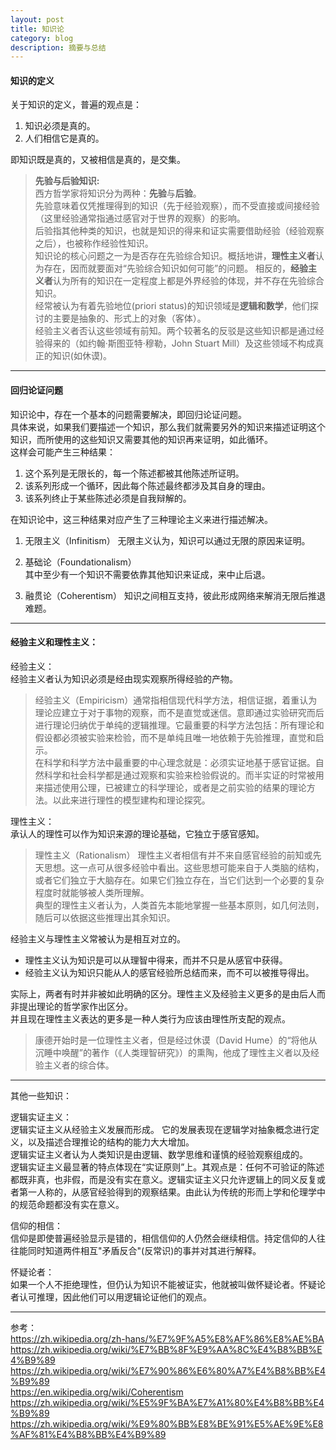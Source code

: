 ```yaml
---
layout: post
title: 知识论
category: blog
description: 摘要与总结
---
```


#### 知识的定义
关于知识的定义，普遍的观点是：
1. 知识必须是真的。
2. 人们相信它是真的。

即知识既是真的，又被相信是真的，是交集。

>**先验与后验知识:**  
>西方哲学家将知识分为两种：**先验**与**后验**。  
先验意味着仅凭推理得到的知识（先于经验观察），而不受直接或间接经验（这里经验通常指通过感官对于世界的观察）的影响。  
后验指其他种类的知识，也就是知识的得来和证实需要借助经验（经验观察之后），也被称作经验性知识。  
知识论的核心问题之一为是否存在先验综合知识。概括地讲，**理性主义者**认为存在，因而就要面对“先验综合知识如何可能”的问题。  相反的，**经验主义者**认为所有的知识在一定程度上都是外界经验的体现，并不存在先验综合知识。  
经常被认为有着先验地位(priori status)的知识领域是**逻辑和数学**，他们探讨的主要是抽象的、形式上的对象（客体）。  
经验主义者否认这些领域有前知。两个较著名的反驳是这些知识都是通过经验得来的（如约翰·斯图亚特·穆勒，John Stuart Mill）及这些领域不构成真正的知识(如休谟)。

---

#### 回归论证问题
知识论中，存在一个基本的问题需要解决，即回归论证问题。  
具体来说，如果我们要描述一个知识，那么我们就需要另外的知识来描述证明这个知识，而所使用的这些知识又需要其他的知识再来证明，如此循环。  
这样会可能产生三种结果：  
1. 这个系列是无限长的，每一个陈述都被其他陈述所证明。
2. 该系列形成一个循环，因此每个陈述最终都涉及其自身的理由。
3. 该系列终止于某些陈述必须是自我辩解的。

在知识论中，这三种结果对应产生了三种理论主义来进行描述解决。

1. 无限主义（Infinitism）
无限主义认为，知识可以通过无限的原因来证明。

2. 基础论（Foundationalism）  
其中至少有一个知识不需要依靠其他知识来证成，来中止后退。

3. 融贯论（Coherentism）
知识之间相互支持，彼此形成网络来解消无限后推退难题。

---

#### 经验主义和理性主义：

经验主义：  
经验主义者认为知识必须是经由现实观察所得经验的产物。

>经验主义（Empiricism）通常指相信现代科学方法，相信证据，着重认为理论应建立于对于事物的观察，而不是直觉或迷信。意即通过实验研究而后进行理论归纳优于单纯的逻辑推理。它最重要的科学方法包括：所有理论和假设都必须被实验来检验，而不是单纯且唯一地依赖于先验推理，直觉和启示。  
在科学和科学方法中最重要的中心理念就是：必须实证地基于感官证据。自然科学和社会科学都是通过观察和实验来检验假说的。而半实证的时常被用来描述使用公理，已被建立的科学理论，或者是之前实验的结果的理论方法。以此来进行理性的模型建构和理论探究。  

理性主义：  
承认人的理性可以作为知识来源的理论基础，它独立于感官感知。

>理性主义（Rationalism）
理性主义者相信有并不来自感官经验的前知或先天思想。这一点可从很多经验中看出。这些思想可能来自于人类脑的结构，或者它们独立于大脑存在。如果它们独立存在，当它们达到一个必要的复杂程度时就能够被人类所理解。  
典型的理性主义者认为，人类首先本能地掌握一些基本原则，如几何法则，随后可以依据这些推理出其余知识。

经验主义与理性主义常被认为是相互对立的。  
* 理性主义认为知识是可以从理智中得来，而并不只是从感官中获得。  
* 经验主义认为知识只能从人的感官经验所总结而来，而不可以被推导得出。  

实际上，两者有时并非被如此明确的区分。理性主义及经验主义更多的是由后人而非提出理论的哲学家作出区分。  
并且现在理性主义表达的更多是一种人类行为应该由理性所支配的观点。

>康德开始时是一位理性主义者，但是经过休谟（David Hume）的“将他从沉睡中唤醒”的著作（《人类理智研究》）的熏陶，他成了理性主义者以及经验主义者的综合体。

---
其他一些知识：

逻辑实证主义：  
逻辑实证主义从经验主义发展而形成。  它的发展表现在逻辑学对抽象概念进行定义，以及描述合理推论的结构的能力大大增加。  
逻辑实证主义者认为人类知识是由逻辑、数学思维和谨慎的经验观察组成的。  
逻辑实证主义最显著的特点体现在“实证原则”上。其观点是：任何不可验证的陈述都既非真，也非假，而是没有实在意义。逻辑实证主义只允许逻辑上的同义反复或者第一人称的，从感官经验得到的观察结果。由此认为传统的形而上学和伦理学中的规范命题都没有实在意义。

信仰的相信：  
信仰是即使普遍经验显示是错的，相信信仰的人仍然会继续相信。持定信仰的人往往能同时知道两件相互"矛盾反合"(反常识)的事并对其进行解释。

怀疑论者：  
如果一个人不拒绝理性，但仍认为知识不能被证实，他就被叫做怀疑论者。怀疑论者认可推理，因此他们可以用逻辑论证他们的观点。

---

参考：  
  <https://zh.wikipedia.org/zh-hans/%E7%9F%A5%E8%AF%86%E8%AE%BA>   
 <https://zh.wikipedia.org/wiki/%E7%BB%8F%E9%AA%8C%E4%B8%BB%E4%B9%89>  
<https://zh.wikipedia.org/wiki/%E7%90%86%E6%80%A7%E4%B8%BB%E4%B9%89>  
<https://en.wikipedia.org/wiki/Coherentism>   
 <https://zh.wikipedia.org/wiki/%E5%9F%BA%E7%A1%80%E4%B8%BB%E4%B9%89>   
 <https://zh.wikipedia.org/wiki/%E9%80%BB%E8%BE%91%E5%AE%9E%E8%AF%81%E4%B8%BB%E4%B9%89>   

